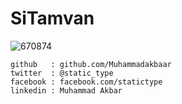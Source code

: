 # SiTamvan
![670874](https://github.com/Muhammadakbaar/Profil-Picture/blob/main/photo_2021-01-23_17-40-52.jpg)

```
github   : github.com/Muhammadakbaar
twitter  : @static_type
facebook : facebook.com/statictype
linkedin : Muhammad Akbar

```

<!--
**Muhammadakbaar/Muhammadakbaar** is a ✨ _special_ ✨ repository because its `README.md` (this file) appears on your GitHub profile.

Here are some ideas to get you started:

- 🔭 I’m currently working on ...
- 🌱 I’m currently learning ...
- 👯 I’m looking to collaborate on ...
- 🤔 I’m looking for help with ...
- 💬 Ask me about ...
- 📫 How to reach me: ...
- 😄 Pronouns: ...
- ⚡ Fun fact: ...
-->
